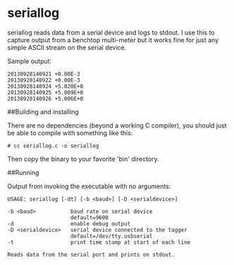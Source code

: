 seriallog
=========

seriallog reads data from a serial device and logs to stdout.  I use this to capture output from a benchtop multi-meter but it works fine for just any simple ASCII stream on the serial device.

Sample output:

```
20130928140921 +0.00E-3
20130928140922 +0.00E-3
20130928140924 +5.020E+0
20130928140925 +5.009E+0
20130928140926 +5.006E+0
```

##Building and installing

There are no dependencies (beyond a working C compiler), you should just be able to compile with something like this:

```
# cc seriallog.c -o seriallog
```

Then copy the binary to your favorite 'bin' directory.

##Running

Output from invoking the executable with no arguments:

```
USAGE: seriallog [-dt] [-b <baud>] [-D <serialdevice>]

-b <baud>           baud rate on serial device
                    default=9600
-d                  enable debug output
-D <serialdevice>   serial device connected to the tagger
                    default=/dev/tty.usbserial
-t                  print time stamp at start of each line

Reads data from the serial port and prints on stdout.
```
